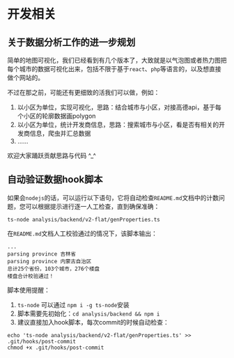 # 开发相关

## 关于数据分析工作的进一步规划

简单的地图可视化，我们已经看到有几个版本了，大致就是以气泡图或者热力图把每个城市的数据可视化出来，包括不限于基于`react`、`php`等语言的，以及想直接做个网站的。

不过在那之前，可能还有更细致的活我们可以做，例如：
1. 以小区为单位，实现可视化，思路：结合城市与小区，对接高德api，基于每个小区的轮廓数据画polygon
2. 以小区为单位，统计开发商信息，思路：搜索城市与小区，看是否有相关的开发商信息，爬虫并汇总数据
3. ……

欢迎大家踊跃贡献思路与代码 ^_^

## 自动验证数据hook脚本

如果会`nodejs`的话，可以运行以下语句，它将自动检查`README.md`文档中的计数问题，您可以根据提示进行逐一人工检查，直到确保准确：

```shell
ts-node analysis/backend/v2-flat/genProperties.ts
```

在`README.md`文档人工校验通过的情况下，该脚本输出：

```text
...
parsing province 吉林省
parsing province 内蒙古自治区
总计25个省份，103个城市，276个楼盘
楼盘合计校验通过！
```

脚本使用提醒：
1. `ts-node` 可以通过 `npm i -g ts-node`安装
2. 脚本需要先初始化：`cd analysis/backend && npm i`
3. 建议直接加入hook脚本，每次commit的时候自动检查：
```shell
echo 'ts-node analysis/backend/v2-flat/genProperties.ts' >> .git/hooks/post-commit
chmod +x .git/hooks/post-commit
```
